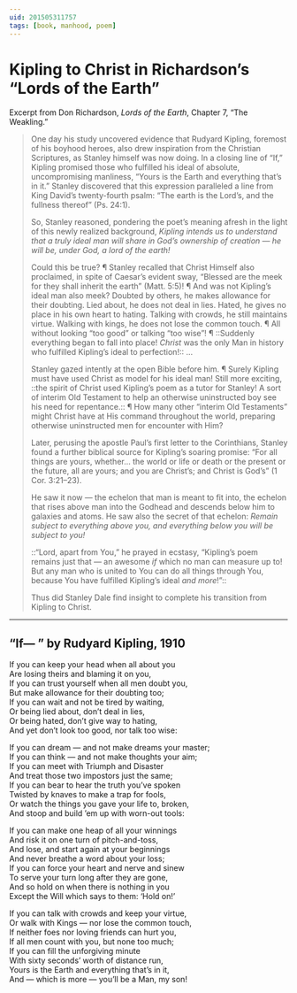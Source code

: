 ```yaml
---
uid: 201505311757
tags: [book, manhood, poem]
---
```


# Kipling to Christ in Richardson’s “Lords of the Earth”

Excerpt from Don Richardson, *Lords of the Earth*, Chapter 7, “The Weakling.”

> One day his study uncovered evidence that Rudyard Kipling, foremost of his boyhood heroes, also drew inspiration from the Christian Scriptures, as Stanley himself was now doing. In a closing line of “If,” Kipling promised those who fulfilled his ideal of absolute, uncompromising manliness, “Yours is the Earth and everything that’s in it.” Stanley discovered that this expression paralleled a line from King David’s twenty-fourth psalm: “The earth is the Lord’s, and the fullness thereof” (Ps. 24:1).
> 
> So, Stanley reasoned, pondering the poet’s meaning afresh in the light of this newly realized background, *Kipling intends us to understand that a truly ideal man will share in God’s ownership of creation — he will be, under God, a lord of the earth!*
> 
> Could this be true? ¶ Stanley recalled that Christ Himself also proclaimed, in spite of Caesar’s evident sway, “Blessed are the meek for they shall inherit the earth” (Matt. 5:5)! ¶ And was not Kipling’s ideal man also meek? Doubted by others, he makes allowance for their doubting. Lied about, he does not deal in lies. Hated, he gives no place in his own heart to hating. Talking with crowds, he still maintains virtue. Walking with kings, he does not lose the common touch. ¶ All without looking “too good” or talking “too wise”! ¶ ::Suddenly everything began to fall into place! <em>Christ</em> was the only Man in history who fulfilled Kipling’s ideal to perfection!:: …
> 
> Stanley gazed intently at the open Bible before him. ¶ Surely Kipling must have used Christ as model for his ideal man! Still more exciting, ::the spirit of Christ used Kipling’s poem as a tutor for Stanley! A sort of interim Old Testament to help an otherwise uninstructed boy see his need for repentance.:: ¶ How many other “interim Old Testaments” might Christ have at His command throughout the world, preparing otherwise uninstructed men for encounter with Him?
> 
> Later, perusing the apostle Paul’s first letter to the Corinthians, Stanley found a further biblical source for Kipling’s soaring promise: “For all things are yours, whether… the world or life or death or the present or the future, all are yours; and you are Christ’s; and Christ is God’s” (1 Cor. 3:21–23).
> 
> He saw it now — the echelon that man is meant to fit into, the echelon that rises above man into the Godhead and descends below him to galaxies and atoms. He saw also the secret of that echelon: *Remain subject to everything above you, and everything below you will be subject to you!*
> 
> ::“Lord, apart from You,” he prayed in ecstasy, “Kipling’s poem remains just that — an awesome <em>if</em> which no man can measure up to! But any man who is united to You can do all things through You, because You have fulfilled Kipling’s ideal <em>and more</em>!”::
> 
> Thus did Stanley Dale find insight to complete his transition from Kipling to Christ.

---- 

## “If— ” by Rudyard Kipling, 1910

If you can keep your head when all about you  
Are losing theirs and blaming it on you,  
If you can trust yourself when all men doubt you,  
But make allowance for their doubting too;  
If you can wait and not be tired by waiting,  
Or being lied about, don’t deal in lies,  
Or being hated, don’t give way to hating,  
And yet don’t look too good, nor talk too wise:

If you can dream — and not make dreams your master;  
If you can think — and not make thoughts your aim;  
If you can meet with Triumph and Disaster  
And treat those two impostors just the same;  
If you can bear to hear the truth you’ve spoken  
Twisted by knaves to make a trap for fools,  
Or watch the things you gave your life to, broken,  
And stoop and build ’em up with worn-out tools:

If you can make one heap of all your winnings  
And risk it on one turn of pitch-and-toss,  
And lose, and start again at your beginnings  
And never breathe a word about your loss;  
If you can force your heart and nerve and sinew  
To serve your turn long after they are gone,  
And so hold on when there is nothing in you  
Except the Will which says to them: ‘Hold on!’

If you can talk with crowds and keep your virtue,  
Or walk with Kings — nor lose the common touch,  
If neither foes nor loving friends can hurt you,  
If all men count with you, but none too much;  
If you can fill the unforgiving minute  
With sixty seconds’ worth of distance run,  
Yours is the Earth and everything that’s in it,  
And — which is more — you’ll be a Man, my son!
